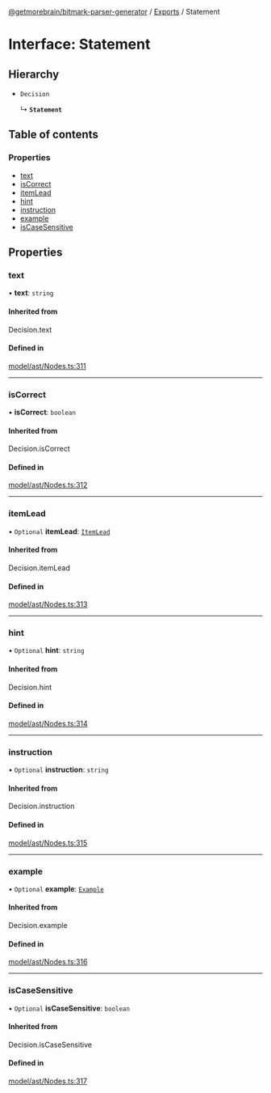 [@getmorebrain/bitmark-parser-generator](../API.md) / [Exports](../modules.md) / Statement

# Interface: Statement

## Hierarchy

- `Decision`

  ↳ **`Statement`**

## Table of contents

### Properties

- [text](Statement.md#text)
- [isCorrect](Statement.md#isCorrect)
- [itemLead](Statement.md#itemLead)
- [hint](Statement.md#hint)
- [instruction](Statement.md#instruction)
- [example](Statement.md#example)
- [isCaseSensitive](Statement.md#isCaseSensitive)

## Properties

### text

• **text**: `string`

#### Inherited from

Decision.text

#### Defined in

[model/ast/Nodes.ts:311](https://github.com/getMoreBrain/bitmark-parser-generator/blob/9ddf9e2/src/model/ast/Nodes.ts#L311)

___

### isCorrect

• **isCorrect**: `boolean`

#### Inherited from

Decision.isCorrect

#### Defined in

[model/ast/Nodes.ts:312](https://github.com/getMoreBrain/bitmark-parser-generator/blob/9ddf9e2/src/model/ast/Nodes.ts#L312)

___

### itemLead

• `Optional` **itemLead**: [`ItemLead`](ItemLead.md)

#### Inherited from

Decision.itemLead

#### Defined in

[model/ast/Nodes.ts:313](https://github.com/getMoreBrain/bitmark-parser-generator/blob/9ddf9e2/src/model/ast/Nodes.ts#L313)

___

### hint

• `Optional` **hint**: `string`

#### Inherited from

Decision.hint

#### Defined in

[model/ast/Nodes.ts:314](https://github.com/getMoreBrain/bitmark-parser-generator/blob/9ddf9e2/src/model/ast/Nodes.ts#L314)

___

### instruction

• `Optional` **instruction**: `string`

#### Inherited from

Decision.instruction

#### Defined in

[model/ast/Nodes.ts:315](https://github.com/getMoreBrain/bitmark-parser-generator/blob/9ddf9e2/src/model/ast/Nodes.ts#L315)

___

### example

• `Optional` **example**: [`Example`](../modules.md#Example)

#### Inherited from

Decision.example

#### Defined in

[model/ast/Nodes.ts:316](https://github.com/getMoreBrain/bitmark-parser-generator/blob/9ddf9e2/src/model/ast/Nodes.ts#L316)

___

### isCaseSensitive

• `Optional` **isCaseSensitive**: `boolean`

#### Inherited from

Decision.isCaseSensitive

#### Defined in

[model/ast/Nodes.ts:317](https://github.com/getMoreBrain/bitmark-parser-generator/blob/9ddf9e2/src/model/ast/Nodes.ts#L317)
